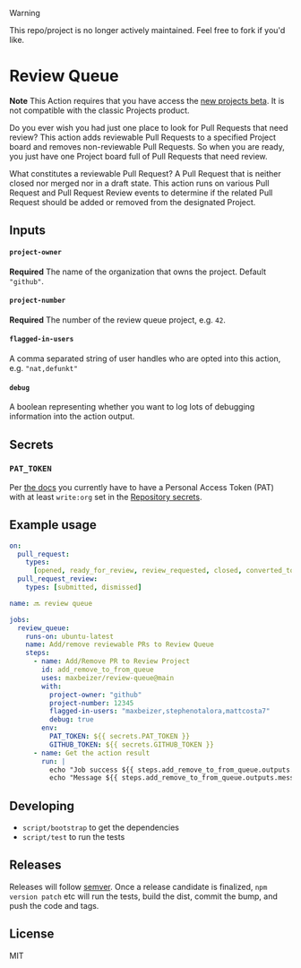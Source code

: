 > [!WARNING]
> This repo/project is no longer actively maintained. Feel free to fork if you'd like.

# Review Queue

**Note** This Action requires that you have access the [new projects beta](https://github.blog/2021-06-23-introducing-new-github-issues/). It is not compatible with the classic Projects product.

Do you ever wish you had just one place to look for Pull Requests that need review? This action adds reviewable Pull Requests to a specified Project board and removes non-reviewable Pull Requests. So when you are ready, you just have one Project board full of Pull Requests that need review.

What constitutes a reviewable Pull Request? A Pull Request that is neither closed nor merged nor in a draft state. This action runs on various Pull Request and Pull Request Review events to determine if the related Pull Request should be added or removed from the designated Project.

## Inputs

#### `project-owner`

**Required** The name of the organization that owns the project. Default `"github"`.

#### `project-number`

**Required** The number of the review queue project, e.g. `42`.

#### `flagged-in-users`

A comma separated string of user handles who are opted into this action, e.g. `"nat,defunkt"`

#### `debug`

A boolean representing whether you want to log lots of debugging information into the action output.

## Secrets

### `PAT_TOKEN`

Per [the docs](https://docs.github.com/en/issues/trying-out-the-new-projects-experience/using-the-api-to-manage-projects#authentication) you currently have to have a Personal Access Token (PAT) with at least `write:org` set in the [Repository secrets](https://docs.github.com/en/actions/security-guides/encrypted-secrets).

## Example usage

```yml
on:
  pull_request:
    types:
      [opened, ready_for_review, review_requested, closed, converted_to_draft]
  pull_request_review:
    types: [submitted, dismissed]

name: 🔜 review queue

jobs:
  review_queue:
    runs-on: ubuntu-latest
    name: Add/remove reviewable PRs to Review Queue
    steps:
      - name: Add/Remove PR to Review Project
        id: add_remove_to_from_queue
        uses: maxbeizer/review-queue@main
        with:
          project-owner: "github"
          project-number: 12345
          flagged-in-users: "maxbeizer,stephenotalora,mattcosta7"
          debug: true
        env:
          PAT_TOKEN: ${{ secrets.PAT_TOKEN }}
          GITHUB_TOKEN: ${{ secrets.GITHUB_TOKEN }}
      - name: Get the action result
        run: |
          echo "Job success ${{ steps.add_remove_to_from_queue.outputs.success }}" && \
          echo "Message ${{ steps.add_remove_to_from_queue.outputs.messages }}"
```

## Developing

- `script/bootstrap` to get the dependencies
- `script/test` to run the tests

## Releases

Releases will follow [semver](https://semver.org/). Once a release candidate is finalized, `npm version patch` etc will run the tests, build the dist, commit the bump, and push the code and tags.

## License

MIT

